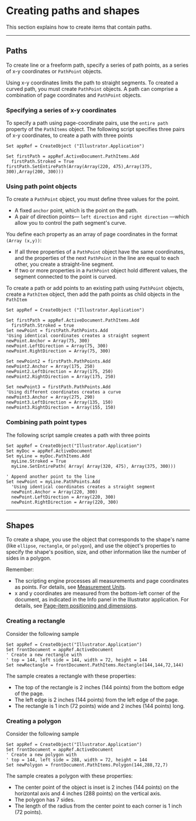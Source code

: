 # Creating paths and shapes

This section explains how to create items that contain paths.

---

## Paths

To create line or a freeform path, specify a series of path points, as a series of x-y coordinates or `PathPoint` objects.

Using x-y coordinates limits the path to straight segments. To created a curved path, you must create `PathPoint` objects. A path can comprise a combination of page coordinates and `PathPoint` objects.

### Specifying a series of x-y coordinates

To specify a path using page-coordinate pairs, use the `entire path` property of the `PathItems` object. The following script specifies three pairs of x-y coordinates, to create a path with three points

```basic
Set appRef = CreateObject ("Illustrator.Application")

Set firstPath = appRef.ActiveDocument.PathItems.Add
  firstPath.Stroked = True
firstPath.SetEntirePath(Array(Array(220, 475),Array(375, 300),Array(200, 300)))
```

### Using path point objects

To create a `PathPoint` object, you must define three values for the point.

- A fixed `anchor` point, which is the point on the path.
- A pair of direction points— `left direction` and `right direction` —which allow you to control the path segment's curve.

You define each property as an array of page coordinates in the format `(Array (x,y))`:

- If all three properties of a `PathPoint` object have the same coordinates, and the properties of the next `PathPoint` in the line are equal to each other, you create a straight-line segment.
- If two or more properties in a `PathPoint` object hold different values, the segment connected to the point is curved.

To create a path or add points to an existing path using `PathPoint` objects, create a `PathItem` object, then add the path points as child objects in the `PathItem`

```basic
Set appRef = CreateObject ("Illustrator.Application")

Set firstPath = appRef.ActiveDocument.PathItems.Add
  firstPath.Stroked = true
Set newPoint = firstPath.PathPoints.Add
'Using identical coordinates creates a straight segment
newPoint.Anchor = Array(75, 300)
newPoint.LeftDirection = Array(75, 300)
newPoint.RightDirection = Array(75, 300)

Set newPoint2 = firstPath.PathPoints.Add
newPoint2.Anchor = Array(175, 250)
newPoint2.LeftDirection = Array(175, 250)
newPoint2.RightDirection = Array(175, 250)

Set newPoint3 = firstPath.PathPoints.Add
'Using different coordinates creates a curve
newPoint3.Anchor = Array(275, 290)
newPoint3.LeftDirection = Array(135, 150)
newPoint3.RightDirection = Array(155, 150)
```

### Combining path point types

The following script sample creates a path with three points

```basic
Set appRef = CreateObject("Illustrator.Application")
Set myDoc = appRef.ActiveDocument
Set myLine = myDoc.PathItems.Add
  myLine.Stroked = True
  myLine.SetEntirePath( Array( Array(320, 475), Array(375, 300)))

' Append another point to the line
Set newPoint = myLine.PathPoints.Add
  'Using identical coordinates creates a straight segment
  newPoint.Anchor = Array(220, 300)
  newPoint.LeftDirection = Array(220, 300)
  newPoint.RightDirection = Array(220, 300)
```

---

## Shapes

To create a shape, you use the object that corresponds to the shape's name (like `ellipse`, `rectangle`, or `polygon`), and use the object's properties to specify the shape's position, size, and other information like the number of sides in a polygon.

Remember:

- The scripting engine processes all measurements and page coordinates as points. For details, see [Measurement Units](../scripting/measurementUnits.md#scripting-measurementunits).
- x and y coordinates are measured from the bottom-left corner of the document, as indicated in the Info panel in the Illustrator application. For details, see [Page-item positioning and dimensions](../scripting/positioning.md#scripting-positioning).

### Creating a rectangle

Consider the following sample

```basic
Set appRef = CreateObject("Illustrator.Application")
Set frontDocument = appRef.ActiveDocument
' Create a new rectangle with
' top = 144, left side = 144, width = 72, height = 144
Set newRectangle = frontDocument.PathItems.Rectangle(144,144,72,144)
```

The sample creates a rectangle with these properties:

- The top of the rectangle is 2 inches (144 points) from the bottom edge of the page.
- The left edge is 2 inches (144 points) from the left edge of the page.
- The rectangle is 1 inch (72 points) wide and 2 inches (144 points) long.

### Creating a polygon

Consider the following sample

```basic
Set appRef = CreateObject("Illustrator.Application")
Set frontDocument = appRef.ActiveDocument
' Create a new polygon with
' top = 144, left side = 288, width = 72, height = 144
Set newPolygon = frontDocument.PathItems.Polygon(144,288,72,7)
```

The sample creates a polygon with these properties:

- The center point of the object is inset is 2 inches (144 points) on the horizontal axis and 4 inches (288 points) on the vertical axis.
- The polygon has 7 sides.
- The length of the radius from the center point to each corner is 1 inch (72 points).
